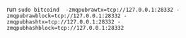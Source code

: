 run 
`sudo bitcoind  -zmqpubrawtx=tcp://127.0.0.1:28332 -zmqpubrawblock=tcp://127.0.0.1:28332 -zmqpubhashtx=tcp://127.0.0.1:28332 -zmqpubhashblock=tcp://127.0.0.1:28332`